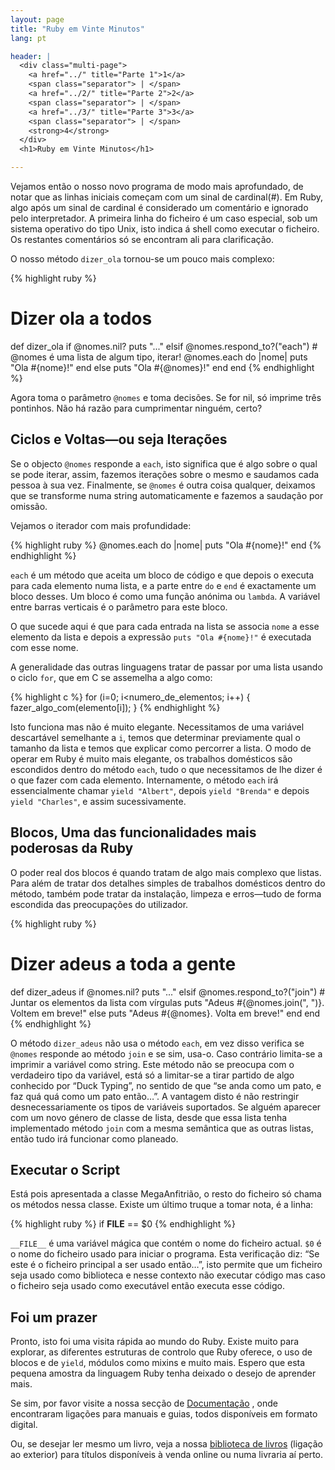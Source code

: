 ```yaml
---
layout: page
title: "Ruby em Vinte Minutos"
lang: pt

header: |
  <div class="multi-page">
    <a href="../" title="Parte 1">1</a>
    <span class="separator"> | </span>
    <a href="../2/" title="Parte 2">2</a>
    <span class="separator"> | </span>
    <a href="../3/" title="Parte 3">3</a>
    <span class="separator"> | </span>
    <strong>4</strong>
  </div>
  <h1>Ruby em Vinte Minutos</h1>

---
```


Vejamos então o nosso novo programa de modo mais aprofundado, de notar
que as linhas iniciais começam com um sinal de cardinal(#). Em Ruby,
algo após um sinal de cardinal é considerado um comentário e ignorado
pelo interpretador. A primeira linha do ficheiro é um caso especial, sob
um sistema operativo do tipo Unix, isto indica á shell como executar o
ficheiro. Os restantes comentários só se encontram ali para
clarificação.

O nosso método `dizer_ola` tornou-se um pouco mais complexo:

{% highlight ruby %}
# Dizer ola a todos
def dizer_ola
  if @nomes.nil?
    puts "..."
  elsif @nomes.respond_to?("each")
    # @nomes é uma lista de algum tipo, iterar!
    @nomes.each do |nome|
      puts "Ola #{nome}!"
    end
  else
    puts "Ola #{@nomes}!"
  end
end
{% endhighlight %}

Agora toma o parâmetro `@nomes` e toma decisões. Se for nil, só imprime
três pontinhos. Não há razão para cumprimentar ninguém, certo?

## Ciclos e Voltas—ou seja Iterações

Se o objecto `@nomes` responde a `each`, isto significa que é algo sobre
o qual se pode iterar, assim, fazemos iterações sobre o mesmo e saudamos
cada pessoa à sua vez. Finalmente, se `@nomes` é outra coisa qualquer,
deixamos que se transforme numa string automaticamente e fazemos a
saudação por omissão.

Vejamos o iterador com mais profundidade:

{% highlight ruby %}
@nomes.each do |nome|
  puts "Ola #{nome}!"
end
{% endhighlight %}

`each` é um método que aceita um bloco de código e que depois o executa
para cada elemento numa lista, e a parte entre `do` e `end` é
exactamente um bloco desses. Um bloco é como uma função anónima ou
`lambda`. A variável entre barras verticais é o parâmetro para este
bloco.

O que sucede aqui é que para cada entrada na lista se associa `nome` a
esse elemento da lista e depois a expressão `puts "Ola #{nome}!"` é
executada com esse nome.

A generalidade das outras linguagens tratar de passar por uma lista
usando o ciclo `for`, que em C se assemelha a algo como:

{% highlight c %}
for (i=0; i<numero_de_elementos; i++)
{
  fazer_algo_com(elemento[i]);
}
{% endhighlight %}

Isto funciona mas não é muito elegante. Necessitamos de uma variável
descartável semelhante a `i`, temos que determinar previamente qual o
tamanho da lista e temos que explicar como percorrer a lista. O modo de
operar em Ruby é muito mais elegante, os trabalhos domésticos são
escondidos dentro do método `each`, tudo o que necessitamos de lhe dizer
é o que fazer com cada elemento. Internamente, o método `each` irá
essencialmente chamar `yield "Albert"`, depois `yield "Brenda"` e depois
`yield "Charles"`, e assim sucessivamente.

## Blocos, Uma das funcionalidades mais poderosas da Ruby

O poder real dos blocos é quando tratam de algo mais complexo que
listas. Para além de tratar dos detalhes simples de trabalhos domésticos
dentro do método, também pode tratar da instalação, limpeza e erros—tudo
de forma escondida das preocupações do utilizador.

{% highlight ruby %}
# Dizer adeus a toda a gente
def dizer_adeus
  if @nomes.nil?
    puts "..."
  elsif @nomes.respond_to?("join")
    # Juntar os elementos da lista com vírgulas
    puts "Adeus #{@nomes.join(", ")}.  Voltem em breve!"
  else
    puts "Adeus #{@nomes}.  Volta em breve!"
  end
end
{% endhighlight %}

O método `dizer_adeus` não usa o método `each`, em vez disso verifica se
`@nomes` responde ao método `join` e se sim, usa-o. Caso contrário
limita-se a imprimir a variável como string. Este método não se preocupa
com o verdadeiro tipo da variável, está só a limitar-se a tirar partido
de algo conhecido por “Duck Typing”, no sentido de que “se anda como um
pato, e faz quá quá como um pato então…”. A vantagem disto é não
restringir desnecessariamente os tipos de variáveis suportados. Se
alguém aparecer com um novo género de classe de lista, desde que essa
lista tenha implementado método `join` com a mesma semântica que as
outras listas, então tudo irá funcionar como planeado.

## Executar o Script

Está pois apresentada a classe MegaAnfitrião, o resto do ficheiro só
chama os métodos nessa classe. Existe um último truque a tomar nota, é a
linha:

{% highlight ruby %}
if __FILE__ == $0
{% endhighlight %}

`__FILE__` é uma variável mágica que contém o nome do ficheiro actual.
`$0` é o nome do ficheiro usado para iniciar o programa. Esta
verificação diz: “Se este é o ficheiro principal a ser usado então…”,
isto permite que um ficheiro seja usado como biblioteca e nesse contexto
não executar código mas caso o ficheiro seja usado como executável então
executa esse código.

## Foi um prazer

Pronto, isto foi uma visita rápida ao mundo do Ruby. Existe muito para
explorar, as diferentes estruturas de controlo que Ruby oferece, o uso
de blocos e de `yield`, módulos como mixins e muito mais. Espero que
esta pequena amostra da linguagem Ruby tenha deixado o desejo de
aprender mais.

Se sim, por favor visite a nossa secção de
[Documentação](/pt/documentation/) , onde encontraram ligações para
manuais e guias, todos disponíveis em formato digital.

Ou, se desejar ler mesmo um livro, veja a nossa [biblioteca de
livros][1] (ligação ao exterior) para títulos disponíveis à venda online
ou numa livraria aí perto.



[1]: http://www.ruby-doc.org/bookstore
